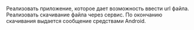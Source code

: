 Реализовать приложение, которое дает возможность ввести url файла. Реализовать скачивание файла через сервис. По окончанию скачивания выдается сообщение средствами Android.
